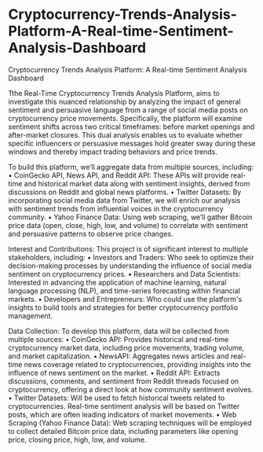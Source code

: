 # Cryptocurrency-Trends-Analysis-Platform-A-Real-time-Sentiment-Analysis-Dashboard
Cryptocurrency Trends Analysis Platform: A Real-time Sentiment Analysis Dashboard



Tthe Real-Time Cryptocurrency Trends Analysis Platform, aims to investigate this nuanced
relationship by analyzing the impact of general sentiment and persuasive language from a range of social
media posts on cryptocurrency price movements. Specifically, the platform will examine sentiment shifts
across two critical timeframes: before market openings and after-market closures. This dual analysis
enables us to evaluate whether specific influencers or persuasive messages hold greater sway during these
windows and thereby impact trading behaviors and price trends.
 

To build this platform, we’ll aggregate data from multiple sources, including:
• CoinGecko API, News API, and Reddit API: These APIs will provide real-time and historical market
data along with sentiment insights, derived from discussions on Reddit and global news platforms.
• Twitter Datasets: By incorporating social media data from Twitter, we will enrich our analysis with
sentiment trends from influential voices in the cryptocurrency community.
• Yahoo Finance Data: Using web scraping, we’ll gather Bitcoin price data (open, close, high, low, and
volume) to correlate with sentiment and persuasive patterns to observe price changes.


Interest and Contributions:
This project is of significant interest to multiple stakeholders, including:
• Investors and Traders: Who seek to optimize their decision-making processes by understanding the
influence of social media sentiment on cryptocurrency prices.
• Researchers and Data Scientists: Interested in advancing the application of machine
learning, natural language processing (NLP), and time-series forecasting within financial markets.
• Developers and Entrepreneurs: Who could use the platform's insights to build tools and strategies
for better cryptocurrency portfolio management.

Data Collection:
To develop this platform, data will be collected from multiple sources:
• CoinGecko API: Provides historical and real-time cryptocurrency market data, including price movements,
trading volume, and market capitalization.
• NewsAPI: Aggregates news articles and real-time news coverage related to cryptocurrencies, providing
insights into the influence of news sentiment on the market.
• Reddit API: Extracts discussions, comments, and sentiment from Reddit threads focused on cryptocurrency,
offering a direct look at how community sentiment evolves.
• Twitter Datasets: Will be used to fetch historical tweets related to cryptocurrencies. Real-time sentiment
analysis will be based on Twitter posts, which are often leading indicators of market movements.
• Web Scraping (Yahoo Finance Data): Web scraping techniques will be employed to collect detailed Bitcoin
price data, including parameters like opening price, closing price, high, low, and volume.
